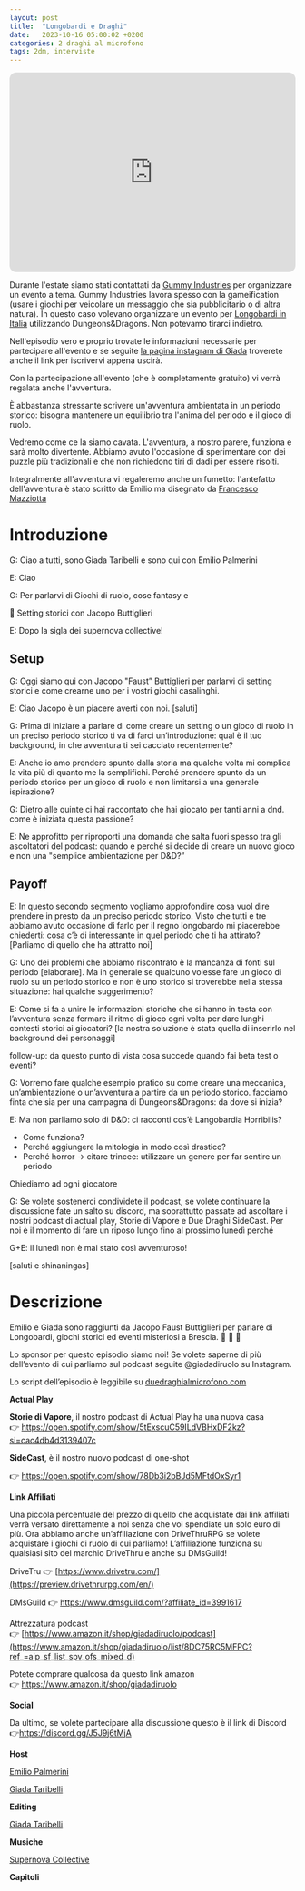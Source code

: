 ```yaml
---
layout: post
title:  "Longobardi e Draghi"
date:   2023-10-16 05:00:02 +0200
categories: 2 draghi al microfono
tags: 2dm, interviste 
---
```

<iframe style="border-radius:12px" src="https://open.spotify.com/embed/show/1xUd7hMLVjCUcvDDtqyP5q?utm_source=generator" width="100%" height="352" frameBorder="0" allowfullscreen="" allow="autoplay; clipboard-write; encrypted-media; fullscreen; picture-in-picture" loading="lazy"></iframe>

Durante l'estate siamo stati contattati da [Gummy Industries](https://gummyindustries.com/en/) per organizzare un evento a tema. 
Gummy Industries lavora spesso con la gameification (usare i giochi per veicolare un messaggio che sia pubblicitario o di altra natura). In questo caso volevano organizzare un evento per [Longobardi in Italia](https://longobardinitalia.it/impara/i-longobardi-in-italia/) utilizzando Dungeons&Dragons. Non potevamo tirarci indietro. 

Nell'episodio vero e proprio trovate le informazioni necessarie per partecipare all'evento e se seguite [la pagina instagram di Giada](https://www.instagram.com/giadadiruolo/) troverete anche il link per iscrivervi appena uscirà.

Con la partecipazione all'evento (che è completamente gratuito) vi verrà regalata anche l'avventura.

È abbastanza stressante scrivere un'avventura ambientata in un periodo storico: bisogna mantenere un equilibrio tra l'anima del periodo e il gioco di ruolo. 

Vedremo come ce la siamo cavata. L'avventura, a nostro parere, funziona e sarà molto divertente. Abbiamo avuto l'occasione di sperimentare con dei puzzle più tradizionali e che non richiedono tiri di dadi per essere risolti.

Integralmente all'avventura vi regaleremo anche un fumetto: l'antefatto dell'avventura è stato scritto da Emilio ma disegnato da [Francesco Mazziotta](https://www.instagram.com/instaframm_/?hl=en)

# Introduzione

G: Ciao a tutti, sono Giada Taribelli e sono qui con Emilio Palmerini

E: Ciao

G: Per parlarvi di Giochi di ruolo, cose fantasy e 

<aside>
🐲 Setting storici con Jacopo Buttiglieri

</aside>

E: Dopo la sigla dei supernova collective!

## Setup

G: Oggi siamo qui con Jacopo "Faust” Buttiglieri per parlarvi di setting storici e come crearne uno per i vostri giochi casalinghi.

E: Ciao Jacopo è un piacere averti con noi. [saluti]

G: Prima di iniziare a parlare di come creare un setting o un gioco di ruolo in un preciso periodo storico ti va di farci un’introduzione: qual è il tuo background, in che avventura ti sei cacciato recentemente?

E: Anche io amo prendere spunto dalla storia ma qualche volta mi complica la vita più di quanto me la semplifichi. Perché prendere spunto da un periodo storico per un gioco di ruolo e non limitarsi a una generale ispirazione?

G: Dietro alle quinte ci hai raccontato che hai giocato per tanti anni a dnd. come è iniziata questa passione?

E: Ne approfitto per riproporti una domanda che salta fuori spesso tra gli ascoltatori del podcast: quando e perché si decide di creare un nuovo gioco e non una "semplice ambientazione per D&D?”

## Payoff

E: In questo secondo segmento vogliamo approfondire cosa vuol dire prendere in presto da un preciso periodo storico. Visto che tutti e tre abbiamo avuto occasione di farlo per il regno longobardo mi piacerebbe chiederti: cosa c’è di interessante in quel periodo che ti ha attirato?[Parliamo di quello che ha attratto noi]

G: Uno dei problemi che abbiamo riscontrato è la mancanza di fonti sul periodo [elaborare]. Ma in generale se qualcuno volesse fare un gioco di ruolo su un periodo storico e non è uno storico si troverebbe nella stessa situazione: hai qualche suggerimento?

E: Come si fa a unire le informazioni storiche che si hanno in testa con l’avventura senza fermare il ritmo di gioco ogni volta per dare lunghi contesti storici ai giocatori? [la nostra soluzione è stata quella di inserirlo nel background dei personaggi]

follow-up: da questo punto di vista cosa succede quando fai beta test o eventi?

G: Vorremo fare qualche esempio pratico su come creare una meccanica, un’ambientazione o un’avventura a partire da un periodo storico. facciamo finta che sia per una campagna di Dungeons&Dragons: da dove si inizia?

E: Ma non parliamo solo di D&D: ci racconti cos’è Langobardia Horribilis?

- Come funziona?
- Perché aggiungere la mitologia in modo così drastico?
- Perché horror → citare trincee: utilizzare un genere per far sentire un periodo

Chiediamo ad ogni giocatore

G: Se volete sostenerci condividete il podcast, se volete continuare la discussione fate un salto su discord, ma soprattutto passate ad ascoltare i nostri podcast di actual play, Storie di Vapore e Due Draghi SideCast. Per noi è il momento di fare un riposo lungo fino al prossimo lunedì perché

G+E: il lunedì non è mai stato così avventuroso!

[saluti e shinaningas]

# Descrizione

Emilio e Giada sono raggiunti da Jacopo Faust Buttiglieri per parlare di Longobardi, giochi storici ed eventi misteriosi a Brescia. 🏰 📜 🥳

Lo sponsor per questo episodio siamo noi! Se volete saperne di più dell’evento di cui parliamo sul podcast seguite @giadadiruolo su Instagram.

Lo script dell’episodio è leggibile su [duedraghialmicrofono.com](http://duedraghialmicrofono.com)

**Actual Play**

**Storie di Vapore**, il nostro podcast di Actual Play ha una nuova casa 👉 https://open.spotify.com/show/5tExscuC59ILdVBHxDF2kz?si=cac4db4d3139407c

**SideCast**, è il nostro nuovo podcast di one-shot 

👉 https://open.spotify.com/show/78Db3i2bBJd5MFtdOxSyr1

**Link Affiliati**

Una piccola percentuale del prezzo di quello che acquistate dai link affiliati verrà versato direttamente a noi senza che voi spendiate un solo euro di più. Ora abbiamo anche un’affiliazione con DriveThruRPG se volete acquistare i giochi di ruolo di cui parliamo! L’affiliazione funziona su qualsiasi sito del marchio DriveThru e anche su DMsGuild!

DriveTru 👉 [https://www.drivetru.com/](https://preview.drivethrurpg.com/en/)

DMsGuild 👉 https://www.dmsguild.com/?affiliate_id=3991617

Attrezzatura podcast 👉 [https://www.amazon.it/shop/giadadiruolo/podcast](https://www.amazon.it/shop/giadadiruolo/list/8DC75RC5MFPC?ref_=aip_sf_list_spv_ofs_mixed_d)

Potete comprare qualcosa da questo link amazon 👉 https://www.amazon.it/shop/giadadiruolo

**Social**

Da ultimo, se volete partecipare alla discussione questo è il link di Discord 👉https://discord.gg/J5J9j6tMjA

**Host**

[Emilio Palmerini](http://www.instagram.com/emiliopalmerini)

[Giada Taribelli](http://www.instagram.com/giadadiruolo) 

**Editing**

[Giada Taribelli](http://www.instagram.com/giadadiruolo)

**Musiche**

[Supernova Collective](https://www.instagram.com/supernova_collective/?hl=en)

****Capitoli****